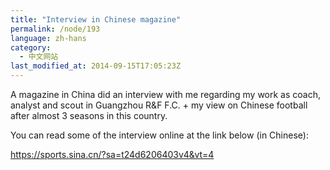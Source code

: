 ```yaml
---
title: "Interview in Chinese magazine"
permalink: /node/193
language: zh-hans
category:
  - 中文网站
last_modified_at: 2014-09-15T17:05:23Z
---
```


A magazine in China did an interview with me regarding my work as coach, analyst and scout in Guangzhou R&F F.C. + my view on Chinese football after almost 3 seasons in this country.

You can read some of the interview online at the link below (in Chinese):

<https://sports.sina.cn/?sa=t24d6206403v4&vt=4>
